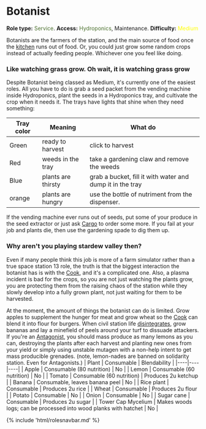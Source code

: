 # Botanist
**Role type:** <font color= "#4e7331">Service</font>. **Access:** <font color="#4e7331">Hydroponics</font>, Maintenance. **Difficulty:** <font color="Yellow">Medium</font>

Botanists are the farmers of the station, and the main source of food once the [kitchen](Cook.md) runs out of food. Or, you could just grow some random crops instead of actually feeding people. Whichever one you feel like doing.


### Like watching grass grow. Oh wait, it is watching grass grow

Despite Botanist being classed as Medium, it's currently one of the easiest roles. All you have to do is grab a seed packet from the vending machine inside Hydroponics, plant the seeds in a Hydroponics tray, and cultivate the crop when it needs it. The trays have lights that shine when they need something:

| Tray color | Meaning | What do |
|----|----|----|
| Green | ready to harvest | click to harvest |
| Red | weeds in the tray | take a gardening claw and remove the weeds |
| Blue | plants are thirsty | grab a bucket, fill it with water and dump it in the tray |
| orange | plants are hungry | use the bottle of nutriment from the dispenser. |


If the vending machine ever runs out of seeds, put some of your produce in the seed extractor or just ask [Cargo](Cargo-Technician.md) to order some more. If you fail at your job and plants die, then use the gardening spade to dig them up.
### Why aren't you playing stardew valley then?

Even if many people think this job is more of a farm simulator rather than a true space station 13 role, the truth is that the biggest interaction the botanist has is with the [Cook](Cook.md), and it's a complicated one. Also, a plasma incident is bad for the crops, so you are not just watching the plants grow, you are protecting them from the raising chaos of the station while they slowly develop into a fully grown plant, not just waiting for them to be harvested. 


At the moment, the amount of things the botanist can do is limited. Grow apples to supplement the hunger for meat and grow wheat so the [Cook](Cook.md) can blend it into flour for burgers. When civil station life [disintegrates](Battle-royale.md), grow bananas and lay a minefield of peels around your turf to dissuade attackers. If you're an [Antagonist](Antagonist.md), you should mass produce as many lemons as you can, destroying the plants after each harvest and planting new ones from your yield or simply using unstable mutagen with a non-help intent to get mass producible grenades. (note, lemon-nades are banned on solidarity station. Even for Antagonists.)
| Plant | Consumable | Blendability |
|----|----|----|
| Apple | Consumable (80 nutrition) | No |
| Lemon | Consumable (60 nutrition) | No |
| Tomato | Consumable (60 nutrition) | Produces 2u ketchup |
| Banana | Consumable, leaves banana peel | No |
| Rice plant | Consumable | Produces 2u rice |
| Wheat | Consumable | Produces 2u flour |
| Potato | Consumable | No |
| Onion | Consumable | No |
| Sugar cane | Consumable | Produces 2u sugar |
| Tower Cap Mycelium | Makes woods logs; can be processed into wood planks with hatchet | No |

{% include 'html/rolesnavbar.md' %}
